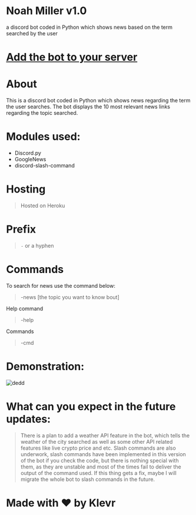 # Noah Miller v1.0
a discord bot coded in Python which shows news based on the term searched by the user

# [Add the bot to your server](https://discord.com/api/oauth2/authorize?client_id=898497859257769984&permissions=0&scope=bot%20applications.commands)
# About

This is a discord bot coded in Python which shows news regarding the term the user searches. The bot displays the 10 most relevant news links regarding the topic searched. 

# Modules used: 

* Discord.py
* GoogleNews
* discord-slash-command

# Hosting

> Hosted on Heroku

# Prefix

> `-` or a hyphen

# Commands

To search for news use the command below: 

> -news [the topic you want to know bout]

Help command

> -help

Commands

> -cmd

# Demonstration:

![dedd](https://user-images.githubusercontent.com/68228966/137582505-9fa1e7b3-15aa-408f-b926-e6b437cb3d30.JPG)

# What can you expect in the future updates:

> There is a plan to add a weather API feature in the bot, which tells the weather of the city searched as well as some other API related features like live crypto price and etc. Slash commands are also underwork, slash commands have been implemented in this version of the bot if you check the code, but there is nothing special with them, as they are unstable and most of the times fail to deliver the output of the command used. If this thing gets a fix, maybe I will migrate the whole bot to slash commands in the future. 

# Made with ❤️ by Klevr
